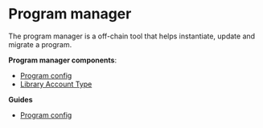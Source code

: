 # Program manager

The program manager is a off-chain tool that helps instantiate, update and migrate a program.

**Program manager components**:

- [Program config](./program_config.md)
- [Library Account Type](./library_account_type.md)

**Guides**
- [Program config](./program_config.md)